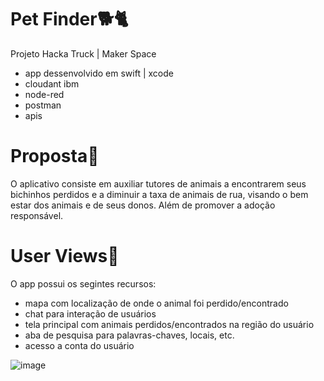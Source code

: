 # Pet Finder🐕🐈
Projeto Hacka Truck | Maker Space

- app dessenvolvido em swift | xcode
- cloudant ibm
- node-red
- postman
- apis

# Proposta🎯
O aplicativo consiste em auxiliar tutores de animais a encontrarem seus bichinhos perdidos e a diminuir a taxa de animais de rua, visando o bem estar dos animais e de seus donos. Além de promover a adoção responsável.

# User Views📱
O app possui os segintes recursos:
- mapa com localização de onde o animal foi perdido/encontrado
- chat para interação de usuários
- tela principal com animais perdidos/encontrados na região do usuário
- aba de pesquisa para palavras-chaves, locais, etc.
- acesso a conta do usuário
  
![image](https://github.com/stellahada/projetoFinderPet/assets/91349698/8a65d56f-b74b-478b-8fc1-ab51575ca630)
